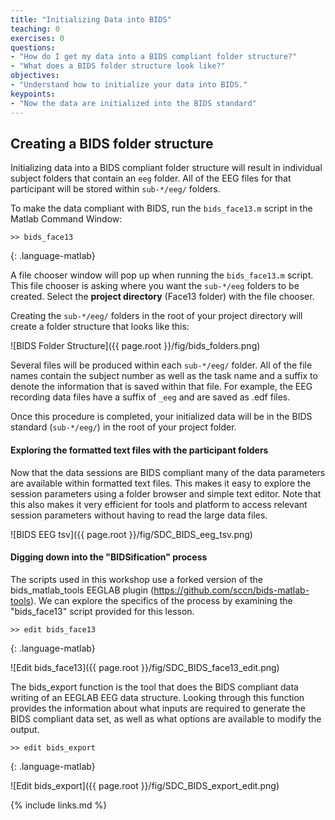 ```yaml
---
title: "Initializing Data into BIDS"
teaching: 0
exercises: 0
questions:
- "How do I get my data into a BIDS compliant folder structure?"
- "What does a BIDS folder structure look like?"
objectives:
- "Understand how to initialize your data into BIDS."
keypoints:
- "Now the data are initialized into the BIDS standard"
---
```


## Creating a BIDS folder structure 

Initializing data into a BIDS compliant folder structure will result in individual subject folders that contain an `eeg` folder.  All of the EEG files for that participant will be stored within `sub-*/eeg/` folders. 

To make the data compliant with BIDS, run the `bids_face13.m` script in the Matlab Command Window:

~~~
>> bids_face13
~~~
{: .language-matlab}

A file chooser window will pop up when running the `bids_face13.m` script. This file chooser is asking where you want the `sub-*/eeg` folders to be created. Select the **project directory** (Face13 folder) with the file chooser. 

Creating the `sub-*/eeg/` folders in the root of your project directory will create a folder structure that looks like this:
    
![BIDS Folder Structure]({{ page.root }}/fig/bids_folders.png)

Several files will be produced within each `sub-*/eeg/` folder. All of the file names contain the subject number as well as the task name and a suffix to denote the information that is saved within that file. For example, the EEG recording data files have a suffix of `_eeg` and are saved as .edf files. 

Once this procedure is completed, your initialized data will be in the BIDS standard (`sub-*/eeg/`) in the root of your project folder. 

#### **Exploring the formatted text files with the participant folders**

Now that the data sessions are BIDS compliant many of the data parameters are available within formatted text files. This makes it easy to explore the session parameters using a folder browser and simple text editor. Note that this also makes it very efficient for tools and platform to access relevant session parameters without having to read the large data files.

![BIDS EEG tsv]({{ page.root }}/fig/SDC_BIDS_eeg_tsv.png)

#### **Digging down into the "BIDSification" process**

The scripts used in this workshop use a forked version of the bids_matlab_tools EEGLAB plugin (https://github.com/sccn/bids-matlab-tools). We can explore the specifics of the process by examining the "bids_face13" script provided for this lesson.

~~~
>> edit bids_face13
~~~
{: .language-matlab}

![Edit bids_face13]({{ page.root }}/fig/SDC_BIDS_face13_edit.png)

The bids_export function is the tool that does the BIDS compliant data writing of an EEGLAB EEG data structure. Looking through this function provides the information about what inputs are required to generate the BIDS compliant data set, as well as what options are available to modify the output.

~~~
>> edit bids_export
~~~
{: .language-matlab}

![Edit bids_export]({{ page.root }}/fig/SDC_BIDS_export_edit.png)

{% include links.md %}

